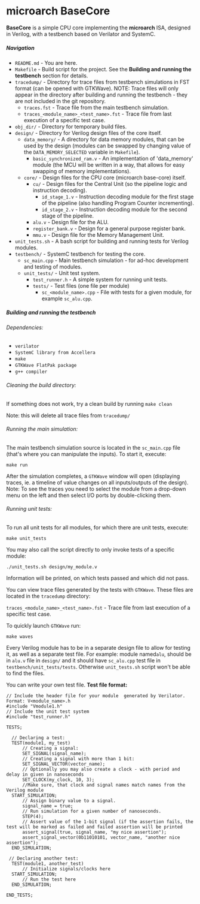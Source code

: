 # microarch BaseCore

**BaseCore** is a simple CPU core implementing the **microarch** ISA, designed in Verilog, with a testbench based on Verilator and SystemC.


##### Navigation

- ```README.md``` - You are here.
- ```Makefile``` - Build script for the project. See the **Building and running the testbench** section for details.
- ```tracedump/``` - Directory for trace files from testbench simulations in FST format (can be opened with GTKWave). NOTE: Trace files will only appear in the directory after building and running the testbench - they are not included in the git repository.
  - ```traces.fst``` - Trace file from the main testbench simulation.
  - ```traces_<module_name>_<test_name>.fst``` - Trace file from last execution of a specific test case.
- ```obj_dir/``` - Directory for temporary build files.
- ```design/``` - Directory for Verilog design files of the core itself.
  - ```data_memory/``` - A directory for data memory modules, that can be used by the design (modules can be swapped by changing value of the ```DATA_MEMORY_SELECTED``` variable in ```Makefile```).
    - ```basic_synchronized_ram.v``` - An implementation of 'data_memory' module (the MCU will be written in a way, that allows for easy swapping of memory implementations).
  - ```core/``` - Design files for the CPU core (microarch base-core) itself.
    - ```cu/``` - Design files for the Central Unit (so the pipeline logic and instruction decoding).
      - ```id_stage_1.v``` - Instruction decoding module for the first stage of the pipeline (also handling Program Counter incrementing).
      - ```id_stage_2.v``` - Instruction decoding module for the second stage of the pipeline.
    - ```alu.v``` - Design file for the ALU.
    - ```register_bank.v``` - Design for a general purpose register bank.
    - ```mmu.v``` - Design file for the Memory Management Unit.
- ```unit_tests.sh``` - A bash script for building and running tests for Verilog modules.
- ```testbench/``` - SystemC testbench for testing the core.
  - ```sc_main.cpp``` - Main testbench simulation - for ad-hoc development and testing of modules.
  - ```unit_tests/``` - Unit test system.
    - ```test_runner.h``` - A simple system for running unit tests.
    - ```tests/``` - Test files (one file per module)
      - ```sc_<module_name>.cpp``` - File with tests for a given module, for example ```sc_alu.cpp```.

##### Building and running the testbench

###### Dependencies:

- ```verilator```
- ```SystemC library from Accellera```
- ```make```
- ```GTKWave FlatPak package```
- ```g++ compiler```

###### Cleaning the build directory:

If something does not work, try a clean build by running ```make clean```

Note: this will delete all trace files from ```tracedump/```

###### Running the main simulation:

The main testbench simulation source is located in the  ```sc_main.cpp``` file (that's where you can manipulate the inputs).
To start it, execute:

```make run```

After the simulation completes, a ```GTKWave``` window will open (displaying traces, ie. a timeline of value changes on all inputs/outputs of the design).  Note: To see the traces you need to select the module from a drop-down menu on the left and then select I/O ports by double-clicking them.

###### Running unit tests:

To run all unit tests for all modules, for which there are unit tests, execute:

```make unit_tests```

You may also call the script directly to only invoke tests of a specific module:

```./unit_tests.sh design/my_module.v```

Information will be printed, on which tests passed and which did not pass.

You can view trace files generated by the tests with ```GTKWave```.
These files are located in the ```tracedump``` directory:

```traces_<module_name>_<test_name>.fst``` - Trace file from last execution of a specific test case.

To quickly launch ```GTKWave``` run:

```make waves```

Every Verilog module has to be in a separate design file to allow for testing it, as well as a separate test file.
For example: module named```alu```, should be in ```alu.v``` file in ```design/``` and it should have ```sc_alu.cpp```
test file in ```testbench/unit_tests/tests```. Otherwise ```unit_tests.sh``` script won't be able to find the files.

You can write your own test file. **Test file format:**

```
// Include the header file for your module  generated by Verilator. Format: V<module_name>.h
#include "Vmodule1.h"
// Include the unit test system
#include "test_runner.h"

TESTS;

  // Declaring a test:
  TEST(module1, my_test)
      // Creating a signal:
      SET_SIGNAL(signal_name);
      // Creating a signal with more than 1 bit:
      SET_SIGNAL_VECTOR(vector_name);
      // Optionally you may also create a clock - with period and delay in given in nanoseconds
      SET_CLOCK(my_clock, 10, 3);
      //Make sure, that clock and signal names match names from the Verilog module
  START_SIMULATION;
      // Assign binary value to a signal.
      signal_name = true;
      // Run simulation for a given number of nanoseconds.
      STEP(4);
      // Assert value of the 1-bit signal (if the assertion fails, the test will be marked as failed and failed assertion will be printed
      assert_signal(true, signal_name, "my nice assertion");
      assert_signal_vector(0b11010101, vector_name, "another nice assertion");
  END_SIMULATION;

 // Declaring another test:
  TEST(module1, another_test)
      // Initialize signals/clocks here
  START_SIMULATION;
      // Run the test here
  END_SIMULATION;

END_TESTS;
```
